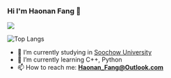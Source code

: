 ### Hi I'm Haonan Fang 👋

![](https://github-readme-stats.vercel.app/api?username=Neon-Rainbow&show_icons=true&theme=cobalt) 

![Top Langs](https://github-readme-stats.vercel.app/api/top-langs/?username=Neon-Rainbow&layout=compact&hide=RTF,HTML,CMake&theme=cobalt)

- 🔭 I’m currently studying in [Soochow University](http://scst.suda.edu.cn)
- 🌱 I’m currently learning C++, Python
- 📫 How to reach me: **Haonan_Fang@Outlook.com**

